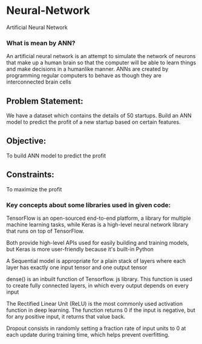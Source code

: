 # Neural-Network
Artificial Neural Network

### What is mean by ANN?

An artificial neural network is an attempt to simulate the network of neurons that make up a human brain so that the computer will be able to learn things and make decisions in a humanlike manner. ANNs are created by programming regular computers to behave as though they are interconnected brain cells

## Problem Statement:

We have a dataset which contains the details of 50 startups. Build an ANN model to predict the profit of a new startup based on certain features.

## Objective:

To build ANN model to predict the profit

## Constraints:

To maximize the profit

### Key concepts about some libraries used in given code:

TensorFlow is an open-sourced end-to-end platform, a library for multiple machine learning tasks, while Keras is a high-level neural network library that runs on top of TensorFlow. 

Both provide high-level APIs used for easily building and training models, but Keras is more user-friendly because it's built-in Python

A Sequential model is appropriate for a plain stack of layers where each layer has exactly one input tensor and one output tensor

dense() is an inbuilt function of Tensorflow. js library. This function is used to create fully connected layers, in which every output depends on every input

The Rectified Linear Unit (ReLU) is the most commonly used activation function in deep learning. The function returns 0 if the input is negative, but for any positive input, it returns that value back.

Dropout consists in randomly setting a fraction rate of input units to 0 at each update during training time, which helps prevent overfitting.
